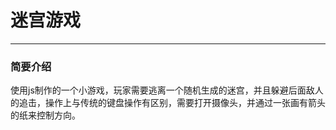 # 迷宫游戏
- - -
### 简要介绍
使用js制作的一个小游戏，玩家需要逃离一个随机生成的迷宫，并且躲避后面敌人的追击，操作上与传统的键盘操作有区别，需要打开摄像头，并通过一张画有箭头的纸来控制方向。